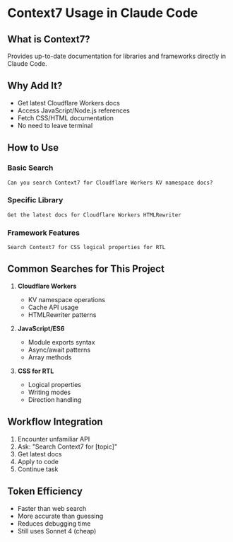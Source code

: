 # Context7 Usage in Claude Code

## What is Context7?
Provides up-to-date documentation for libraries and frameworks directly in Claude Code.

## Why Add It?
- Get latest Cloudflare Workers docs
- Access JavaScript/Node.js references
- Fetch CSS/HTML documentation
- No need to leave terminal

## How to Use

### Basic Search
```
Can you search Context7 for Cloudflare Workers KV namespace docs?
```

### Specific Library
```
Get the latest docs for Cloudflare Workers HTMLRewriter
```

### Framework Features
```
Search Context7 for CSS logical properties for RTL
```

## Common Searches for This Project

1. **Cloudflare Workers**
   - KV namespace operations
   - Cache API usage
   - HTMLRewriter patterns

2. **JavaScript/ES6**
   - Module exports syntax
   - Async/await patterns
   - Array methods

3. **CSS for RTL**
   - Logical properties
   - Writing modes
   - Direction handling

## Workflow Integration
1. Encounter unfamiliar API
2. Ask: "Search Context7 for [topic]"
3. Get latest docs
4. Apply to code
5. Continue task

## Token Efficiency
- Faster than web search
- More accurate than guessing
- Reduces debugging time
- Still uses Sonnet 4 (cheap)